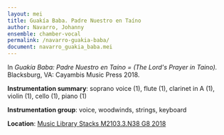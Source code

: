 ```yaml
---
layout: mei
title: Guakía Baba. Padre Nuestro en Taíno
author: Navarro, Johanny
ensemble: chamber-vocal
permalink: /navarro-guakia-baba/
document: navarro_guakia_baba.mei
---
```


In *Guakía Baba: Padre Nuestro en Taíno = (The Lord's Prayer in Taino).* Blacksburg, VA: Cayambis Music Press 2018.

**Instrumentation summary**: soprano voice (1), flute (1), clarinet in A (1), violin (1), cello (1), piano (1)

**Instrumentation group**: voice, woodwinds, strings, keyboard

**Location**: <a href="https://tufts-primo.hosted.exlibrisgroup.com/permalink/f/bnf7qa/01TUN_ALMA21283209180003851" target="_blank">Music Library Stacks M2103.3.N38 G8 2018</a>
